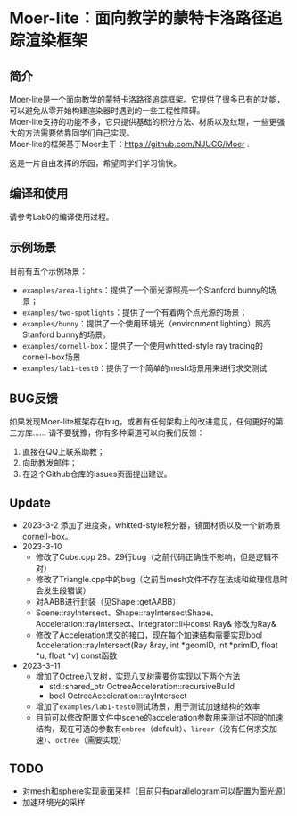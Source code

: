 # Moer-lite：面向教学的蒙特卡洛路径追踪渲染框架

## 简介

Moer-lite是一个面向教学的蒙特卡洛路径追踪框架。它提供了很多已有的功能，可以避免从零开始构建渲染器时遇到的一些工程性障碍。  
Moer-lite支持的功能不多，它只提供基础的积分方法、材质以及纹理，一些更强大的方法需要依靠同学们自己实现。  
Moer-lite的框架基于Moer主干：https://github.com/NJUCG/Moer .

这是一片自由发挥的乐园，希望同学们学习愉快。

## 编译和使用

请参考Lab0的编译使用过程。

## 示例场景
目前有五个示例场景：
- `examples/area-lights`：提供了一个面光源照亮一个Stanford bunny的场景；
- `examples/two-spotlights`：提供了一个有着两个点光源的场景；
- `examples/bunny`：提供了一个使用环境光（environment lighting）照亮Stanford bunny的场景。
- `examples/cornell-box`：提供了一个使用whitted-style ray tracing的cornell-box场景
- `examples/lab1-test0`：提供了一个简单的mesh场景用来进行求交测试
## BUG反馈

如果发现Moer-lite框架存在bug，或者有任何架构上的改进意见，任何更好的第三方库……
请不要犹豫，你有多种渠道可以向我们反馈：
1. 直接在QQ上联系助教；
2. 向助教发邮件；
3. 在这个Github仓库的issues页面提出建议。

## Update
- 2023-3-2 添加了进度条，whitted-style积分器，镜面材质以及一个新场景cornell-box。
- 2023-3-10
  - 修改了Cube.cpp 28、29行bug（之前代码正确性不影响，但是逻辑不对）
  - 修改了Triangle.cpp中的bug（之前当mesh文件不存在法线和纹理信息时会发生段错误）
  - 对AABB进行封装（见Shape::getAABB）
  - Scene::rayIntersect、Shape::rayIntersectShape、Acceleration::rayIntersect、Integrator::li中const Ray& 修改为Ray&
  - 修改了Acceleration求交的接口，现在每个加速结构需要实现bool Acceleration::rayIntersect(Ray &ray, int *geomID, int *primID, float *u, float *v) const函数
- 2023-3-11
  - 增加了Octree八叉树，实现八叉树需要你实现以下两个方法
    - std::shared_ptr<OctreeNode> OctreeAcceleration::recursiveBuild
    - bool OctreeAcceleration::rayIntersect
  - 增加了`examples/lab1-test0`测试场景，用于测试加速结构的效率
  - 目前可以修改配置文件中scene的acceleration参数用来测试不同的加速结构，现在可选的参数有`embree`（default）、`linear`（没有任何求交加速）、`octree`（需要实现）

## TODO
- 对mesh和sphere实现表面采样（目前只有parallelogram可以配置为面光源）
- 加速环境光的采样